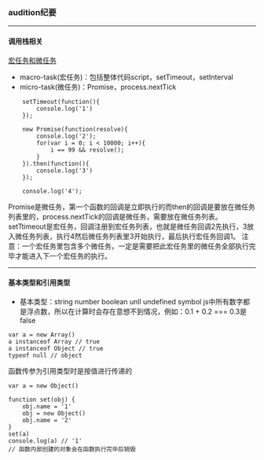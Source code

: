 ### audition纪要
***
#### 调用栈相关
[宏任务和微任务](https://juejin.im/post/59e85eebf265da430d571f89)
* macro-task(宏任务)：包括整体代码script，setTimeout，setInterval
* micro-task(微任务)：Promise，process.nextTick

```
    setTimeout(function(){
        console.log('1')
    });

    new Promise(function(resolve){
        console.log('2');
        for(var i = 0; i < 10000; i++){
            i == 99 && resolve();
        }
    }).then(function(){
        console.log('3')
    });

    console.log('4');

```
Promise是微任务，第一个函数的回调是立即执行的而then的回调是要放在微任务列表里的，process.nextTick的回调是微任务，需要放在微任务列表。setTtimeout是宏任务，回调注册到宏任务列表，也就是微任务回调2先执行，3放入微任务列表，执行4然后微任务列表里3开始执行，最后执行宏任务回调1。
注意：一个宏任务里包含多个微任务，一定是需要把此宏任务里的微任务全部执行完毕才能进入下一个宏任务的执行。
***
#### 基本类型和引用类型
* 基本类型：string number boolean unll undefined symbol
js中所有数字都是浮点数，所以在计算时会存在意想不到情况，例如：0.1 + 0.2 === 0.3是false

```
var a = new Array()
a instanceof Array // true
a instanceof Object // true
typeof null // object

```
函数传参为引用类型时是按值进行传递的
```
var a = new Object()

function set(obj) {
    obj.name = '1'
    obj = new Object()
    obj.name = '2'
}
set(a)
console.log(a) // '1'
// 函数内部创建的对象会在函数执行完毕后销毁

```
